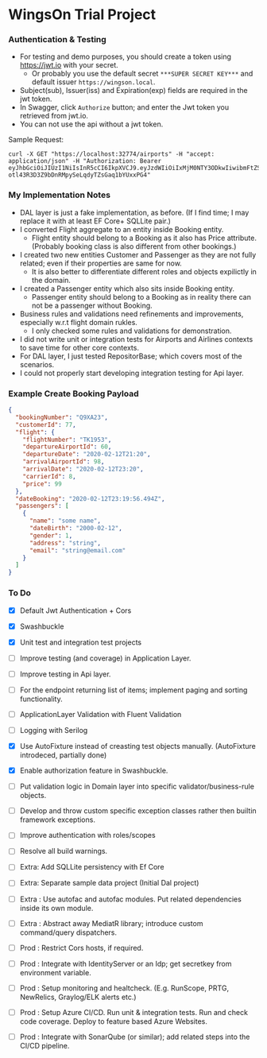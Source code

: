 # WingsOn Trial Project

### Authentication & Testing

* For testing and demo purposes, you should create a token using <https://jwt.io> with your secret.
  * Or probably you use the default secret `***SUPER SECRET KEY***` and default issuer `https://wingson.local`.
* Subject(sub), Issuer(iss) and Expiration(exp) fields are required in the jwt token.
* In Swagger, click `Authorize` button; and enter the Jwt token you retrieved from jwt.io.
* You can not use the api without a jwt token.

Sample Request:
```
curl -X GET "https://localhost:32774/airports" -H "accept: application/json" -H "Authorization: Bearer eyJhbGciOiJIUzI1NiIsInR5cCI6IkpXVCJ9.eyJzdWIiOiIxMjM0NTY3ODkwIiwibmFtZSI6IkpvaG4gRG9lIiwiaWF0IjoxNTE2MjM5MDIyLCJpc3MiOiJodHRwczovL3dpbmdzb24ubG9jYWwiLCJleHAiOjE2MTYyMzkwMjJ9.rdq-otl43R3D3Z9bDnRMpySeLqdyTZsGaq1bYUxxPG4"
```


### My Implementation Notes
* DAL layer is just a fake implementation, as before. (If I find time; I may replace it with at least EF Core+ SQLLite pair.)
* I converted Flight aggregate to an entity inside Booking entity. 
  * Flight entity should belong to a Booking as it also has Price attribute. (Probably booking class is also different from other bookings.)
* I created two new entities Customer and Passenger as they are not fully related; even if their properties are same for now.
  * It is also better to differentiate different roles and objects expilictly in the domain.
* I created a Passenger entity which also sits inside Booking entity.
  * Passenger entity should belong to a Booking as in reality there can not be a passenger without Booking.
* Business rules and validations need refinements and improvements, especially w.r.t flight domain rukles. 
  * I only checked some rules and validations for demonstration.
* I did not write unit or integration tests for Airports and Airlines contexts to save time for other core contexts.
* For DAL layer, I just tested RepositorBase; which covers most of the scenarios.
* I could not properly start developing integration testing for Api layer.


### Example Create Booking Payload
```json
{
  "bookingNumber": "Q9XA23",
  "customerId": 77,
  "flight": {
    "flightNumber": "TK1953",
    "departureAirportId": 60,
    "departureDate": "2020-02-12T21:20",
    "arrivalAirportId": 98,
    "arrivalDate": "2020-02-12T23:20",
    "carrierId": 8,
    "price": 99
  },
  "dateBooking": "2020-02-12T23:19:56.494Z",
  "passengers": [
    {
      "name": "some name",
      "dateBirth": "2000-02-12",
      "gender": 1,
      "address": "string",
      "email": "string@email.com"
    }
  ]
}
```


### To Do

- [x] Default Jwt Authentication + Cors
- [x] Swashbuckle
- [x] Unit test and integration test projects
- [ ] Improve testing (and coverage) in Application Layer.
- [ ] Improve testing in Api layer.
- [ ] For the endpoint returning list of items; implement paging and sorting functionality.
- [ ] ApplicationLayer Validation with Fluent Validation 
- [ ] Logging with Serilog
- [x] Use AutoFixture instead of creasting test objects manually. (AutoFixture introdeced, partially done)
- [x] Enable authorization feature in Swashbuckle.
- [ ] Put validation logic in Domain layer into specific validator/business-rule objects.
- [ ] Develop and throw custom specific exception classes rather then builtin framework exceptions.
- [ ] Improve authentication with roles/scopes
- [ ] Resolve all build warnings.
- [ ] Extra: Add SQLLite persistency with Ef Core 
- [ ] Extra: Separate sample data project (Initial Dal project)
- [ ] Extra : Use autofac and autofac modules. Put related dependencies inside its own module.
- [ ] Extra : Abstract away MediatR library; introduce custom command/query dispatchers.
- [ ] Prod : Restrict Cors hosts, if required.
- [ ] Prod : Integrate with IdentityServer or an Idp; get secretkey from environment variable.
- [ ] Prod : Setup monitoring and healtcheck. (E.g. RunScope, PRTG, NewRelics, Graylog/ELK alerts etc.)
- [ ] Prod : Setup Azure CI/CD. Run unit & integration tests. Run and check code coverage. Deploy to feature based Azure Websites.
- [ ] Prod : Integrate with SonarQube (or similar); add related steps into the CI/CD pipeline.


